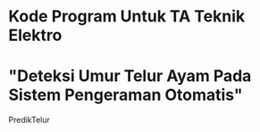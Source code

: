 # Kode Program Untuk TA Teknik Elektro 
# "Deteksi Umur Telur Ayam Pada Sistem Pengeraman Otomatis"
PredikTelur
